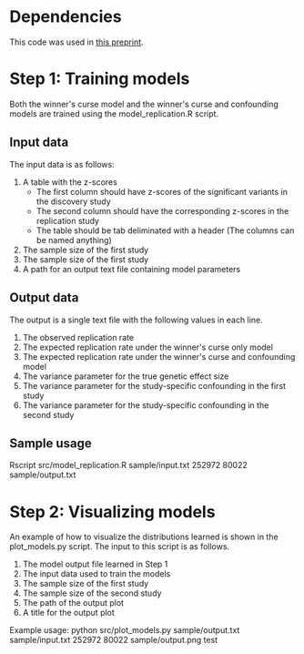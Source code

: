 # Dependencies
This code was used in [this preprint](https://doi.org/10.1101/856898).

# Step 1: Training models

Both the winner's curse model and the winner's curse and confounding models are trained using the model_replication.R script.  

## Input data
The input data is as follows:
1. A table with the z-scores
	- The first column should have z-scores of the significant variants in the discovery study
	- The second column should have the corresponding z-scores in the replication study
	- The table should be tab deliminated with a header (The columns can be named anything)
2. The sample size of the first study
3. The sample size of the first study
4. A path for an output text file containing model parameters

## Output data
The output is a single text file with the following values in each line.
1. The observed replication rate
2. The expected replication rate under the winner's curse only model
3. The expected replication rate under the winner's curse and confounding model
4. The variance parameter for the true genetic effect size
5. The variance parameter for the study-specific confounding in the first study
6. The variance parameter for the study-specific confounding in the second study

## Sample usage

Rscript src/model_replication.R sample/input.txt 252972 80022 sample/output.txt 

# Step 2: Visualizing models

An example of how to visualize the distributions learned is shown in the plot_models.py script.  The input to this script is as follows.
1. The model output file learned in Step 1
2. The input data used to train the models
3. The sample size of the first study
4. The sample size of the second study
5. The path of the output plot
6. A title for the output plot

Example usage:
python src/plot_models.py sample/output.txt sample/input.txt 252972 80022 sample/output.png test


